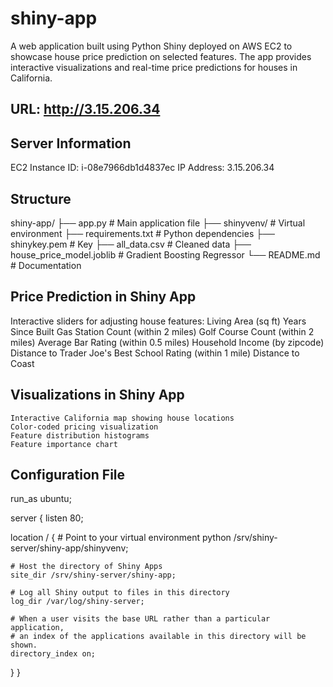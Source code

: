 # shiny-app
A web application built using Python Shiny deployed on AWS EC2 to showcase house price prediction on selected features.  The app provides interactive visualizations and real-time price predictions for houses in California.

## URL: http://3.15.206.34

## Server Information
 EC2 Instance ID: i-08e7966db1d4837ec
 IP Address: 3.15.206.34

## Structure
 shiny-app/
 ├── app.py                   # Main application file
 ├── shinyvenv/               # Virtual environment
 ├── requirements.txt         # Python dependencies
 ├── shinykey.pem             # Key
 ├── all_data.csv             # Cleaned data
 ├── house_price_model.joblib # Gradient Boosting Regressor
 └── README.md                # Documentation

## Price Prediction in Shiny App
  Interactive sliders for adjusting house features:
    Living Area (sq ft)
    Years Since Built
    Gas Station Count (within 2 miles)
    Golf Course Count (within 2 miles)
    Average Bar Rating (within 0.5 miles)
    Household Income (by zipcode)
    Distance to Trader Joe's
    Best School Rating (within 1 mile)
    Distance to Coast

## Visualizations in Shiny App
    Interactive California map showing house locations
    Color-coded pricing visualization
    Feature distribution histograms
    Feature importance chart

## Configuration File
run_as ubuntu;

server {
  listen 80;

  location / {
    # Point to your virtual environment
    python /srv/shiny-server/shiny-app/shinyvenv;
    
    # Host the directory of Shiny Apps
    site_dir /srv/shiny-server/shiny-app;
    
    # Log all Shiny output to files in this directory
    log_dir /var/log/shiny-server;
    
    # When a user visits the base URL rather than a particular application,
    # an index of the applications available in this directory will be shown.
    directory_index on;
  }
}
